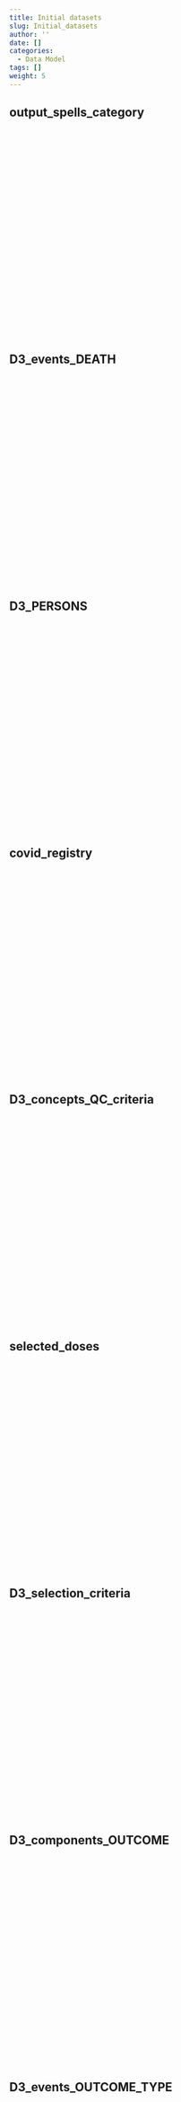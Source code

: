 ```yaml
---
title: Initial datasets
slug: Initial_datasets
author: ''
date: []
categories:
  - Data Model
tags: []
weight: 5
---
```


<script src="{{< blogdown/postref >}}index.en_files/core-js/shim.min.js"></script>
<script src="{{< blogdown/postref >}}index.en_files/react/react.min.js"></script>
<script src="{{< blogdown/postref >}}index.en_files/react/react-dom.min.js"></script>
<script src="{{< blogdown/postref >}}index.en_files/reactwidget/react-tools.js"></script>
<script src="{{< blogdown/postref >}}index.en_files/htmlwidgets/htmlwidgets.js"></script>
<script src="{{< blogdown/postref >}}index.en_files/reactable-binding/reactable.js"></script>
## output_spells_category
<div align="center">
<div id="htmlwidget-1" class="reactable html-widget" style="width:auto;height:300px;"></div>
<script type="application/json" data-for="htmlwidget-1">{"x":{"tag":{"name":"Reactable","attribs":{"data":{"Name":["person_id","op_meaning","num_spell","entry_spell_category","exit_spell_category"],"Description":["unique person identifier",null,null,null,null],"format":["character",null,null,null,null],"vocabulary":["from cdm persons",null,null,null,null],"comments":[null,null,null,null,null]},"columns":[{"accessor":"Name","name":"Name","type":"character"},{"accessor":"Description","name":"Description","type":"character"},{"accessor":"format","name":"format","type":"character"},{"accessor":"vocabulary","name":"vocabulary","type":"character"},{"accessor":"comments","name":"comments","type":"logical"}],"sortable":false,"searchable":true,"defaultPageSize":5,"paginationType":"numbers","showPageInfo":true,"minRows":1,"highlight":true,"bordered":true,"striped":true,"style":{"maxWidth":650},"height":"300px","dataKey":"57ccbdff7e07ee8bb8f5bb3bbe35f23b","key":"57ccbdff7e07ee8bb8f5bb3bbe35f23b"},"children":[]},"class":"reactR_markup"},"evals":[],"jsHooks":[]}</script>
<br/>
<br/>
<br/>
<br/>
</div>

## D3_events_DEATH
<div align="center">
<div id="htmlwidget-2" class="reactable html-widget" style="width:auto;height:300px;"></div>
<script type="application/json" data-for="htmlwidget-2">{"x":{"tag":{"name":"Reactable","attribs":{"data":{"Name":["person_id","date"],"Description":["unique person identifier",null],"format":["character",null],"vocabulary":["from cdm persons",null],"comments":[null,null]},"columns":[{"accessor":"Name","name":"Name","type":"character"},{"accessor":"Description","name":"Description","type":"character"},{"accessor":"format","name":"format","type":"character"},{"accessor":"vocabulary","name":"vocabulary","type":"character"},{"accessor":"comments","name":"comments","type":"logical"}],"sortable":false,"searchable":true,"defaultPageSize":2,"paginationType":"numbers","showPageInfo":true,"minRows":1,"highlight":true,"bordered":true,"striped":true,"style":{"maxWidth":650},"height":"300px","dataKey":"fc9dcf94dafdf6f1e68518112598ba67","key":"fc9dcf94dafdf6f1e68518112598ba67"},"children":[]},"class":"reactR_markup"},"evals":[],"jsHooks":[]}</script>
<br/>
<br/>
<br/>
<br/>
</div>

## D3_PERSONS
<div align="center">
<div id="htmlwidget-3" class="reactable html-widget" style="width:auto;height:300px;"></div>
<script type="application/json" data-for="htmlwidget-3">{"x":{"tag":{"name":"Reactable","attribs":{"data":{"Name":["person_id","day_of_birth","month_of_birth","year_of_birth","day_of_death","month_of_death","year_of_death","sex_at_instance_creation","race","country_of_birth","quality","date_birth","date_death"],"Description":["unique person identifier",null,null,null,null,null,null,null,null,null,null,null,null],"format":["character",null,null,null,null,null,null,null,null,null,null,null,null],"vocabulary":["from cdm persons",null,null,null,null,null,null,null,null,null,null,null,null],"comments":[null,null,null,null,null,null,null,null,null,null,null,null,null]},"columns":[{"accessor":"Name","name":"Name","type":"character"},{"accessor":"Description","name":"Description","type":"character"},{"accessor":"format","name":"format","type":"character"},{"accessor":"vocabulary","name":"vocabulary","type":"character"},{"accessor":"comments","name":"comments","type":"logical"}],"sortable":false,"searchable":true,"defaultPageSize":13,"paginationType":"numbers","showPageInfo":true,"minRows":1,"highlight":true,"bordered":true,"striped":true,"style":{"maxWidth":650},"height":"300px","dataKey":"4e5fde05debda93fc4a92c982949933c","key":"4e5fde05debda93fc4a92c982949933c"},"children":[]},"class":"reactR_markup"},"evals":[],"jsHooks":[]}</script>
<br/>
<br/>
<br/>
<br/>
</div>

## covid_registry
<div align="center">
<div id="htmlwidget-4" class="reactable html-widget" style="width:auto;height:300px;"></div>
<script type="application/json" data-for="htmlwidget-4">{"x":{"tag":{"name":"Reactable","attribs":{"data":{"Name":["person_id","survey_id","survey_meaning","survey_origin","date"],"Description":["unique person identifier",null,null,null,null],"format":["character",null,null,null,null],"vocabulary":["from cdm persons",null,null,null,null],"comments":[null,null,null,null,null]},"columns":[{"accessor":"Name","name":"Name","type":"character"},{"accessor":"Description","name":"Description","type":"character"},{"accessor":"format","name":"format","type":"character"},{"accessor":"vocabulary","name":"vocabulary","type":"character"},{"accessor":"comments","name":"comments","type":"logical"}],"sortable":false,"searchable":true,"defaultPageSize":5,"paginationType":"numbers","showPageInfo":true,"minRows":1,"highlight":true,"bordered":true,"striped":true,"style":{"maxWidth":650},"height":"300px","dataKey":"f450de162401cf89334002d45e7ec1a5","key":"f450de162401cf89334002d45e7ec1a5"},"children":[]},"class":"reactR_markup"},"evals":[],"jsHooks":[]}</script>
<br/>
<br/>
<br/>
<br/>
</div>

## D3_concepts_QC_criteria
<div align="center">
<div id="htmlwidget-5" class="reactable html-widget" style="width:auto;height:300px;"></div>
<script type="application/json" data-for="htmlwidget-5">{"x":{"tag":{"name":"Reactable","attribs":{"data":{"Name":["person_id","date","vx_dose","vx_manufacturer","duplicated_records","missing_date","date_before_start_vax","distance_btw_1_2_doses","distance_btw_2_3_doses","dose_after_3","dose_after_2"],"Description":["unique person identifier",null,null,null,null,null,null,null,null,null,null],"format":["character",null,null,null,null,null,null,null,null,null,null],"vocabulary":["from cdm persons",null,null,null,null,null,null,null,null,null,null],"comments":[null,null,null,null,null,null,null,null,null,null,null]},"columns":[{"accessor":"Name","name":"Name","type":"character"},{"accessor":"Description","name":"Description","type":"character"},{"accessor":"format","name":"format","type":"character"},{"accessor":"vocabulary","name":"vocabulary","type":"character"},{"accessor":"comments","name":"comments","type":"logical"}],"sortable":false,"searchable":true,"defaultPageSize":11,"paginationType":"numbers","showPageInfo":true,"minRows":1,"highlight":true,"bordered":true,"striped":true,"style":{"maxWidth":650},"height":"300px","dataKey":"cb561c259b85a8e2d36dcc25b5185d54","key":"cb561c259b85a8e2d36dcc25b5185d54"},"children":[]},"class":"reactR_markup"},"evals":[],"jsHooks":[]}</script>
<br/>
<br/>
<br/>
<br/>
</div>

## selected_doses
<div align="center">
<div id="htmlwidget-6" class="reactable html-widget" style="width:auto;height:300px;"></div>
<script type="application/json" data-for="htmlwidget-6">{"x":{"tag":{"name":"Reactable","attribs":{"data":{"Name":["person_id","date","vx_dose","vx_manufacturer","duplicated_records","missing_date","date_before_start_vax","distance_btw_1_2_doses","distance_btw_2_3_doses","dose_after_3","dose_after_2","A_duplicated_records","B_missing_date","C_date_before_start_vax","D_distance_btw_1_2_doses","E_distance_btw_2_3_doses","F_dose_after_3","G_dose_after_2"],"Description":["unique person identifier",null,null,null,null,null,null,null,null,null,null,null,null,null,null,null,null,null],"format":["character",null,null,null,null,null,null,null,null,null,null,null,null,null,null,null,null,null],"vocabulary":["from cdm persons",null,null,null,null,null,null,null,null,null,null,null,null,null,null,null,null,null],"comments":[null,null,null,null,null,null,null,null,null,null,null,null,null,null,null,null,null,null]},"columns":[{"accessor":"Name","name":"Name","type":"character"},{"accessor":"Description","name":"Description","type":"character"},{"accessor":"format","name":"format","type":"character"},{"accessor":"vocabulary","name":"vocabulary","type":"character"},{"accessor":"comments","name":"comments","type":"logical"}],"sortable":false,"searchable":true,"defaultPageSize":18,"paginationType":"numbers","showPageInfo":true,"minRows":1,"highlight":true,"bordered":true,"striped":true,"style":{"maxWidth":650},"height":"300px","dataKey":"4a3c40225797bc4d7db14149c45ff025","key":"4a3c40225797bc4d7db14149c45ff025"},"children":[]},"class":"reactR_markup"},"evals":[],"jsHooks":[]}</script>
<br/>
<br/>
<br/>
<br/>
</div>

## D3_selection_criteria
<div align="center">
<div id="htmlwidget-7" class="reactable html-widget" style="width:auto;height:300px;"></div>
<script type="application/json" data-for="htmlwidget-7">{"x":{"tag":{"name":"Reactable","attribs":{"data":{"Name":["person_id","sex","date_of_birth","date_of_death","sex_or_birth_date_missing","birth_date_absurd","no_observation_period","study_entry_date","start_follow_up","study_exit_date","death_before_study_entry","insufficient_run_in","no_observation_period_including_study_start"],"Description":["unique person identifier",null,null,null,null,null,null,null,null,null,null,null,null],"format":["character",null,null,null,null,null,null,null,null,null,null,null,null],"vocabulary":["from cdm persons",null,null,null,null,null,null,null,null,null,null,null,null],"comments":[null,null,null,null,null,null,null,null,null,null,null,null,null]},"columns":[{"accessor":"Name","name":"Name","type":"character"},{"accessor":"Description","name":"Description","type":"character"},{"accessor":"format","name":"format","type":"character"},{"accessor":"vocabulary","name":"vocabulary","type":"character"},{"accessor":"comments","name":"comments","type":"logical"}],"sortable":false,"searchable":true,"defaultPageSize":13,"paginationType":"numbers","showPageInfo":true,"minRows":1,"highlight":true,"bordered":true,"striped":true,"style":{"maxWidth":650},"height":"300px","dataKey":"b30e646b8fd2a05435b279e333ebc7db","key":"b30e646b8fd2a05435b279e333ebc7db"},"children":[]},"class":"reactR_markup"},"evals":[],"jsHooks":[]}</script>
<br/>
<br/>
<br/>
<br/>
</div>

## D3_components_OUTCOME
<div align="center">
<div id="htmlwidget-8" class="reactable html-widget" style="width:auto;height:300px;"></div>
<script type="application/json" data-for="htmlwidget-8">{"x":{"tag":{"name":"Reactable","attribs":{"data":{"Name":["person_id","study_entry_date","CONCEPT_(narrow/possible)_COMPONENTS_YEAR"],"Description":["unique person identifier",null,null],"format":["character",null,null],"vocabulary":["from cdm persons",null,null],"comments":[null,null,null]},"columns":[{"accessor":"Name","name":"Name","type":"character"},{"accessor":"Description","name":"Description","type":"character"},{"accessor":"format","name":"format","type":"character"},{"accessor":"vocabulary","name":"vocabulary","type":"character"},{"accessor":"comments","name":"comments","type":"logical"}],"sortable":false,"searchable":true,"defaultPageSize":3,"paginationType":"numbers","showPageInfo":true,"minRows":1,"highlight":true,"bordered":true,"striped":true,"style":{"maxWidth":650},"height":"300px","dataKey":"f688e7eed82365f748e024a12aace78c","key":"f688e7eed82365f748e024a12aace78c"},"children":[]},"class":"reactR_markup"},"evals":[],"jsHooks":[]}</script>
<br/>
<br/>
<br/>
<br/>
</div>

## D3_events_OUTCOME_TYPE
<div align="center">
<div id="htmlwidget-9" class="reactable html-widget" style="width:auto;height:300px;"></div>
<script type="application/json" data-for="htmlwidget-9">{"x":{"tag":{"name":"Reactable","attribs":{"data":{"Name":["person_id","date","end_date_record","codvar","event_record_vocabulary","text_linked_to_event_code","event_free_text","present_on_admission","laterality_of_event","meaning_of_event","origin_of_event","visit_occurrence_id","Col","Table_cdm","study_entry_date","CONCEPT_(narrow/possible)_COMPONENTS_YEAR"],"Description":["unique person identifier",null,null,null,null,null,null,null,null,null,null,null,null,null,null,null],"format":["character",null,null,null,null,null,null,null,null,null,null,null,null,null,null,null],"vocabulary":["from cdm persons",null,null,null,null,null,null,null,null,null,null,null,null,null,null,null],"comments":[null,null,null,null,null,null,null,null,null,null,null,null,null,null,null,null]},"columns":[{"accessor":"Name","name":"Name","type":"character"},{"accessor":"Description","name":"Description","type":"character"},{"accessor":"format","name":"format","type":"character"},{"accessor":"vocabulary","name":"vocabulary","type":"character"},{"accessor":"comments","name":"comments","type":"logical"}],"sortable":false,"searchable":true,"defaultPageSize":16,"paginationType":"numbers","showPageInfo":true,"minRows":1,"highlight":true,"bordered":true,"striped":true,"style":{"maxWidth":650},"height":"300px","dataKey":"9635e9edeeee680a2ea8f4dab1eb602a","key":"9635e9edeeee680a2ea8f4dab1eb602a"},"children":[]},"class":"reactR_markup"},"evals":[],"jsHooks":[]}</script>
<br/>
<br/>
<br/>
<br/>
</div>

## D3_eventsSecondary_SECCOMP
<div align="center">
<div id="htmlwidget-10" class="reactable html-widget" style="width:auto;height:300px;"></div>
<script type="application/json" data-for="htmlwidget-10">{"x":{"tag":{"name":"Reactable","attribs":{"data":{"Name":["person_id","date","end_date_recordA","codvarA","event_record_vocabularyA","meaning_of_eventA","conceptsetnameA","study_entry_date"],"Description":["unique person identifier",null,null,null,null,null,null,null],"format":["character",null,null,null,null,null,null,null],"vocabulary":["from cdm persons",null,null,null,null,null,null,null],"comments":[null,null,null,null,null,null,null,null]},"columns":[{"accessor":"Name","name":"Name","type":"character"},{"accessor":"Description","name":"Description","type":"character"},{"accessor":"format","name":"format","type":"character"},{"accessor":"vocabulary","name":"vocabulary","type":"character"},{"accessor":"comments","name":"comments","type":"logical"}],"sortable":false,"searchable":true,"defaultPageSize":8,"paginationType":"numbers","showPageInfo":true,"minRows":1,"highlight":true,"bordered":true,"striped":true,"style":{"maxWidth":650},"height":"300px","dataKey":"760147a57f8bb9230f6563f6ad1b752f","key":"760147a57f8bb9230f6563f6ad1b752f"},"children":[]},"class":"reactR_markup"},"evals":[],"jsHooks":[]}</script>
<br/>
<br/>
<br/>
<br/>
</div>

## D3_study_population_covariates
<div align="center">
<div id="htmlwidget-11" class="reactable html-widget" style="width:auto;height:300px;"></div>
<script type="application/json" data-for="htmlwidget-11">{"x":{"tag":{"name":"Reactable","attribs":{"data":{"Name":["person_id","study_entry_date","RISK_FACTOR_at_study_entry"],"Description":["unique person identifier",null,null],"format":["character",null,null],"vocabulary":["from cdm persons",null,null],"comments":[null,null,"For every risk factors excluding IMMUNOSUPPR and CONTRHYPERT"]},"columns":[{"accessor":"Name","name":"Name","type":"character"},{"accessor":"Description","name":"Description","type":"character"},{"accessor":"format","name":"format","type":"character"},{"accessor":"vocabulary","name":"vocabulary","type":"character"},{"accessor":"comments","name":"comments","type":"character"}],"sortable":false,"searchable":true,"defaultPageSize":3,"paginationType":"numbers","showPageInfo":true,"minRows":1,"highlight":true,"bordered":true,"striped":true,"style":{"maxWidth":650},"height":"300px","dataKey":"c89cf7902e98d6865b587d747f915b6a","key":"c89cf7902e98d6865b587d747f915b6a"},"children":[]},"class":"reactR_markup"},"evals":[],"jsHooks":[]}</script>
<br/>
<br/>
<br/>
<br/>
</div>

## D3_study_population_DP
<div align="center">
<div id="htmlwidget-12" class="reactable html-widget" style="width:auto;height:300px;"></div>
<script type="application/json" data-for="htmlwidget-12">{"x":{"tag":{"name":"Reactable","attribs":{"data":{"Name":["person_id","study_entry_date","DP_RISK_FACTOR_at_study_entry"],"Description":["unique person identifier",null,null],"format":["character",null,null],"vocabulary":["from cdm persons",null,null],"comments":[null,null,null]},"columns":[{"accessor":"Name","name":"Name","type":"character"},{"accessor":"Description","name":"Description","type":"character"},{"accessor":"format","name":"format","type":"character"},{"accessor":"vocabulary","name":"vocabulary","type":"character"},{"accessor":"comments","name":"comments","type":"logical"}],"sortable":false,"searchable":true,"defaultPageSize":3,"paginationType":"numbers","showPageInfo":true,"minRows":1,"highlight":true,"bordered":true,"striped":true,"style":{"maxWidth":650},"height":"300px","dataKey":"b0d516a3b4438310737bfbaf80a9cb55","key":"b0d516a3b4438310737bfbaf80a9cb55"},"children":[]},"class":"reactR_markup"},"evals":[],"jsHooks":[]}</script>
<br/>
<br/>
<br/>
<br/>
</div>

## D3_components_covid_severity
<div align="center">
<div id="htmlwidget-13" class="reactable html-widget" style="width:auto;height:300px;"></div>
<script type="application/json" data-for="htmlwidget-13">{"x":{"tag":{"name":"Reactable","attribs":{"data":{"Name":["person_id","sex","date_of_birth","date_of_death","study_entry_date","start_follow_up","study_exit_date","first_date_covid_narrow","emergency_room_diagnosis","first_date_covid_narrow_hosp_discharge","first_date_covid_registry","survey_id","so_source_value","covid_registry_symptoms","so_source_column","MechanicalVentilation_within_covid_narrow_date","MechanicalVentilation_within_registry_date","Infection_within_covid_narrow_date","Infection_within_registry_date","Respiratory_within_covid_narrow_date","Respiratory_within_registry_date","death_after_covid_narrow_date","covid_death_discharge","death_after_covid_registry"],"Description":["unique person identifier",null,null,null,null,null,null,null,null,null,null,null,null,null,null,null,null,null,null,null,null,null,null,null],"format":["character",null,null,null,null,null,null,null,null,null,null,null,null,null,null,null,null,null,null,null,null,null,null,null],"vocabulary":["from cdm persons",null,null,null,null,null,null,null,null,null,null,null,null,null,null,null,null,null,null,null,null,null,null,null],"comments":[null,null,null,null,null,null,null,null,null,null,null,null,null,null,null,null,null,null,null,null,null,null,null,null]},"columns":[{"accessor":"Name","name":"Name","type":"character"},{"accessor":"Description","name":"Description","type":"character"},{"accessor":"format","name":"format","type":"character"},{"accessor":"vocabulary","name":"vocabulary","type":"character"},{"accessor":"comments","name":"comments","type":"logical"}],"sortable":false,"searchable":true,"defaultPageSize":24,"paginationType":"numbers","showPageInfo":true,"minRows":1,"highlight":true,"bordered":true,"striped":true,"style":{"maxWidth":650},"height":"300px","dataKey":"b2283b5bfc65e7c0de7e617837b983cc","key":"b2283b5bfc65e7c0de7e617837b983cc"},"children":[]},"class":"reactR_markup"},"evals":[],"jsHooks":[]}</script>
<br/>
<br/>
<br/>
<br/>
</div>

## D3_algorithm_covid
<div align="center">
<div id="htmlwidget-14" class="reactable html-widget" style="width:auto;height:300px;"></div>
<script type="application/json" data-for="htmlwidget-14">{"x":{"tag":{"name":"Reactable","attribs":{"data":{"Name":["person_id","sex","date_of_birth","date_of_death","study_entry_date","start_follow_up","study_exit_date","first_date_covid_narrow","emergency_room_diagnosis","first_date_covid_narrow_hosp_discharge","first_date_covid_registry","survey_id","so_source_value","covid_registry_symptoms","so_source_column","MechanicalVentilation_within_covid_narrow_date","MechanicalVentilation_within_registry_date","Infection_within_covid_narrow_date","Infection_within_registry_date","Respiratory_within_covid_narrow_date","Respiratory_within_registry_date","death_after_covid_narrow_date","covid_death_discharge","death_after_covid_registry","date_covid","origin_date_covid","severity_level_covid","origin_severity_level_covid"],"Description":["unique person identifier",null,null,null,null,null,null,null,null,null,null,null,null,null,null,null,null,null,null,null,null,null,null,null,null,null,null,null],"format":["character",null,null,null,null,null,null,null,null,null,null,null,null,null,null,null,null,null,null,null,null,null,null,null,null,null,null,null],"vocabulary":["from cdm persons",null,null,null,null,null,null,null,null,null,null,null,null,null,null,null,null,null,null,null,null,null,null,null,null,null,null,null],"comments":[null,null,null,null,null,null,null,null,null,null,null,null,null,null,null,null,null,null,null,null,null,null,null,null,null,null,null,null]},"columns":[{"accessor":"Name","name":"Name","type":"character"},{"accessor":"Description","name":"Description","type":"character"},{"accessor":"format","name":"format","type":"character"},{"accessor":"vocabulary","name":"vocabulary","type":"character"},{"accessor":"comments","name":"comments","type":"logical"}],"sortable":false,"searchable":true,"defaultPageSize":28,"paginationType":"numbers","showPageInfo":true,"minRows":1,"highlight":true,"bordered":true,"striped":true,"style":{"maxWidth":650},"height":"300px","dataKey":"fde86270e53d561f3b77619599d1202f","key":"fde86270e53d561f3b77619599d1202f"},"children":[]},"class":"reactR_markup"},"evals":[],"jsHooks":[]}</script>
<br/>
<br/>
<br/>
<br/>
</div>

## persons_doses
<div align="center">
<div id="htmlwidget-15" class="reactable html-widget" style="width:auto;height:300px;"></div>
<script type="application/json" data-for="htmlwidget-15">{"x":{"tag":{"name":"Reactable","attribs":{"data":{"Name":["person_id","vx_dose","sex","date_of_birth","date_of_death","sex_or_birth_date_missing","birth_date_absurd","no_observation_period","study_entry_date","start_follow_up","study_exit_date","death_before_study_entry","insufficient_run_in","no_observation_period_including_study_start","date","vx_manufacturer","duplicated_records","missing_date","date_before_start_vax","distance_btw_1_2_doses","distance_btw_2_3_doses","dose_after_3","dose_after_2","death_before_vax","exit_spell_before_vax","study_end_before_vax"],"Description":["unique person identifier",null,null,null,null,null,null,null,null,null,null,null,null,null,null,null,null,null,null,null,null,null,null,null,null,null],"format":["character",null,null,null,null,null,null,null,null,null,null,null,null,null,null,null,null,null,null,null,null,null,null,null,null,null],"vocabulary":["from cdm persons",null,null,null,null,null,null,null,null,null,null,null,null,null,null,null,null,null,null,null,null,null,null,null,null,null],"comments":[null,null,null,null,null,null,null,null,null,null,null,null,null,null,null,null,null,null,null,null,null,null,null,null,null,null]},"columns":[{"accessor":"Name","name":"Name","type":"character"},{"accessor":"Description","name":"Description","type":"character"},{"accessor":"format","name":"format","type":"character"},{"accessor":"vocabulary","name":"vocabulary","type":"character"},{"accessor":"comments","name":"comments","type":"logical"}],"sortable":false,"searchable":true,"defaultPageSize":26,"paginationType":"numbers","showPageInfo":true,"minRows":1,"highlight":true,"bordered":true,"striped":true,"style":{"maxWidth":650},"height":"300px","dataKey":"354f2ff99b681acec3e9257269f881f6","key":"354f2ff99b681acec3e9257269f881f6"},"children":[]},"class":"reactR_markup"},"evals":[],"jsHooks":[]}</script>
<br/>
<br/>
<br/>
<br/>
</div>

## D3_study_population_no_risk
<div align="center">
<div id="htmlwidget-16" class="reactable html-widget" style="width:auto;height:300px;"></div>
<script type="application/json" data-for="htmlwidget-16">{"x":{"tag":{"name":"Reactable","attribs":{"data":{"Name":["person_id","sex","date_of_birth","start_lookback","study_entry_date","study_exit_date","date_vax1","date_vax2","age_at_study_entry","ageband_at_study_entry","age_at_1_jan_2021","ageband_at_1_jan_2021","RISKFACTORS_at_study_entry","at_risk_at_study_entry","age_at_date_vax_1","ageband_at_date_vax_1","type_vax_1","type_vax_2","study_entry_date_vax1","study_exit_date_vax1","study_entry_date_vax2","study_exit_date_vax2","fup_days","fup_no_vax","fup_vax1","fup_vax2"],"Description":[null,null,null,null,null,null,null,null,null,null,null,null,null,null,null,null,null,null,null,null,null,null,null,null,null,null],"format":[null,null,null,null,null,null,null,null,null,null,null,null,null,null,null,null,null,null,null,null,null,null,null,null,null,null],"vocabulary":[null,null,null,null,null,null,null,null,null,null,null,null,null,null,null,null,null,null,null,null,null,null,null,null,null,null],"comments":[null,null,null,null,null,null,null,null,null,null,null,null,null,null,null,null,null,null,null,null,null,null,null,null,null,null]},"columns":[{"accessor":"Name","name":"Name","type":"character"},{"accessor":"Description","name":"Description","type":"logical"},{"accessor":"format","name":"format","type":"logical"},{"accessor":"vocabulary","name":"vocabulary","type":"logical"},{"accessor":"comments","name":"comments","type":"logical"}],"sortable":false,"searchable":true,"defaultPageSize":26,"paginationType":"numbers","showPageInfo":true,"minRows":1,"highlight":true,"bordered":true,"striped":true,"style":{"maxWidth":650},"height":"300px","dataKey":"5b8e3206d7e60007cad3da618e93fec1","key":"5b8e3206d7e60007cad3da618e93fec1"},"children":[]},"class":"reactR_markup"},"evals":[],"jsHooks":[]}</script>
<br/>
<br/>
<br/>
<br/>
</div>

## D3_Vaccin_cohort_no_risk
<div align="center">
<div id="htmlwidget-17" class="reactable html-widget" style="width:auto;height:300px;"></div>
<script type="application/json" data-for="htmlwidget-17">{"x":{"tag":{"name":"Reactable","attribs":{"data":{"Name":["person_id","sex","date_of_birth","study_entry_date","study_exit_date","date_vax1","date_vax2","age_at_date_vax_1","ageband_at_date_vax_1","age_at_date_vax_2","type_vax_1","type_vax_2","study_entry_date_vax1","study_exit_date_vax1","study_entry_date_vax2","study_exit_date_vax2","fup_vax1","fup_vax2"],"Description":[null,null,null,null,null,null,null,null,null,null,null,null,null,null,null,null,null,null],"format":[null,null,null,null,null,null,null,null,null,null,null,null,null,null,null,null,null,null],"vocabulary":[null,null,null,null,null,null,null,null,null,null,null,null,null,null,null,null,null,null],"comments":[null,null,null,null,null,null,null,null,null,null,null,null,null,null,null,null,null,null]},"columns":[{"accessor":"Name","name":"Name","type":"character"},{"accessor":"Description","name":"Description","type":"logical"},{"accessor":"format","name":"format","type":"logical"},{"accessor":"vocabulary","name":"vocabulary","type":"logical"},{"accessor":"comments","name":"comments","type":"logical"}],"sortable":false,"searchable":true,"defaultPageSize":18,"paginationType":"numbers","showPageInfo":true,"minRows":1,"highlight":true,"bordered":true,"striped":true,"style":{"maxWidth":650},"height":"300px","dataKey":"d38dbd881986672a1e15f85e6b9ecc9b","key":"d38dbd881986672a1e15f85e6b9ecc9b"},"children":[]},"class":"reactR_markup"},"evals":[],"jsHooks":[]}</script>
<br/>
<br/>
<br/>
<br/>
</div>

## D3_Vaccin_cohort_DP
<div align="center">
<div id="htmlwidget-18" class="reactable html-widget" style="width:auto;height:300px;"></div>
<script type="application/json" data-for="htmlwidget-18">{"x":{"tag":{"name":"Reactable","attribs":{"data":{"Name":["person_id","date_vax1","DP_RISKFACTORS_at_date_vax_1","IMMUNOSUPPR_at_date_vax_1"],"Description":[null,null,null,null],"format":[null,null,null,null],"vocabulary":[null,null,null,null],"comments":[null,null,null,null]},"columns":[{"accessor":"Name","name":"Name","type":"character"},{"accessor":"Description","name":"Description","type":"logical"},{"accessor":"format","name":"format","type":"logical"},{"accessor":"vocabulary","name":"vocabulary","type":"logical"},{"accessor":"comments","name":"comments","type":"logical"}],"sortable":false,"searchable":true,"defaultPageSize":4,"paginationType":"numbers","showPageInfo":true,"minRows":1,"highlight":true,"bordered":true,"striped":true,"style":{"maxWidth":650},"height":"300px","dataKey":"2eaa3512bafc4e829059a6ad2ca7a5e5","key":"2eaa3512bafc4e829059a6ad2ca7a5e5"},"children":[]},"class":"reactR_markup"},"evals":[],"jsHooks":[]}</script>
<br/>
<br/>
<br/>
<br/>
</div>

## D3_Vaccin_cohort_covariates
<div align="center">
<div id="htmlwidget-19" class="reactable html-widget" style="width:auto;height:300px;"></div>
<script type="application/json" data-for="htmlwidget-19">{"x":{"tag":{"name":"Reactable","attribs":{"data":{"Name":["person_id","date_vax1","RISKFACTORS_at_date_vax_1"],"Description":[null,null,null],"format":[null,null,null],"vocabulary":[null,null,null],"comments":[null,null,"excluding IMMUNOSUPPR and CONTRHYPERT"]},"columns":[{"accessor":"Name","name":"Name","type":"character"},{"accessor":"Description","name":"Description","type":"logical"},{"accessor":"format","name":"format","type":"logical"},{"accessor":"vocabulary","name":"vocabulary","type":"logical"},{"accessor":"comments","name":"comments","type":"character"}],"sortable":false,"searchable":true,"defaultPageSize":3,"paginationType":"numbers","showPageInfo":true,"minRows":1,"highlight":true,"bordered":true,"striped":true,"style":{"maxWidth":650},"height":"300px","dataKey":"c19b4c7d81a788f2e6becc6fdba8459f","key":"c19b4c7d81a788f2e6becc6fdba8459f"},"children":[]},"class":"reactR_markup"},"evals":[],"jsHooks":[]}</script>
<br/>
<br/>
<br/>
<br/>
</div>

## D3_Vaccin_cohort_cov_ALL
<div align="center">
<div id="htmlwidget-20" class="reactable html-widget" style="width:auto;height:300px;"></div>
<script type="application/json" data-for="htmlwidget-20">{"x":{"tag":{"name":"Reactable","attribs":{"data":{"Name":["person_id","sex","date_of_birth","study_entry_date","study_exit_date","date_vax1","date_vax2","age_at_date_vax_1","ageband_at_date_vax_1","age_at_date_vax_2","type_vax_1","type_vax_2","study_entry_date_vax1","study_exit_date_vax1","study_entry_date_vax2","study_exit_date_vax2","fup_vax1","fup_vax2","RISKFACTORS_at_date_vax_1","DP_RISKFACTORS_at_date_vax_1","all_covariates_non_CONTR","RISKFACTORS_either_DX_or_DP"],"Description":[null,null,null,null,null,null,null,null,null,null,null,null,null,null,null,null,null,null,null,null,null,null],"format":[null,null,null,null,null,null,null,null,null,null,null,null,null,null,null,null,null,null,null,null,null,null],"vocabulary":[null,null,null,null,null,null,null,null,null,null,null,null,null,null,null,null,null,null,null,null,null,null],"comments":[null,null,null,null,null,null,null,null,null,null,null,null,null,null,null,null,null,null,"excluding  CONTRHYPERT","excluding IMMUNOSUPPR",null,"excluding  CONTRHYPERT and IMMUNOSUPPR"]},"columns":[{"accessor":"Name","name":"Name","type":"character"},{"accessor":"Description","name":"Description","type":"logical"},{"accessor":"format","name":"format","type":"logical"},{"accessor":"vocabulary","name":"vocabulary","type":"logical"},{"accessor":"comments","name":"comments","type":"character"}],"sortable":false,"searchable":true,"defaultPageSize":22,"paginationType":"numbers","showPageInfo":true,"minRows":1,"highlight":true,"bordered":true,"striped":true,"style":{"maxWidth":650},"height":"300px","dataKey":"219288f09d341a93e8cedecbabcc70ad","key":"219288f09d341a93e8cedecbabcc70ad"},"children":[]},"class":"reactR_markup"},"evals":[],"jsHooks":[]}</script>
<br/>
<br/>
<br/>
<br/>
</div>

## D4_Vaccin_cohort_cov
<div align="center">
<div id="htmlwidget-21" class="reactable html-widget" style="width:auto;height:300px;"></div>
<script type="application/json" data-for="htmlwidget-21">{"x":{"tag":{"name":"Reactable","attribs":{"data":{"Name":["person_id","sex","study_entry_date","date_vax2","age_at_date_vax_1","ageband_at_date_vax_1","age_at_date_vax_2","type_vax_1","type_vax_2","study_entry_date_vax1","study_exit_date_vax1","study_entry_date_vax2","study_exit_date_vax2","fup_vax1","fup_vax2","year_at_date_vax_1","age_strata_at_date_vax_1","CV_at_date_vax_1","COVCANCER_at_date_vax_1","COVCOPD_at_date_vax_1","COVHIV_at_date_vax_1","COVCKD_at_date_vax_1","COVDIAB_at_date_vax_1","COVOBES_at_date_vax_1","COVSICKLE_at_date_vax_1"],"Description":[null,null,null,null,null,null,null,null,null,null,null,null,null,null,null,null,null,null,null,null,null,null,null,null,null],"format":[null,null,null,null,null,null,null,null,null,null,null,null,null,null,null,null,null,null,null,null,null,null,null,null,null],"vocabulary":[null,null,null,null,null,null,null,null,null,null,null,null,null,null,null,null,null,null,null,null,null,null,null,null,null],"comments":[null,null,null,null,null,null,null,null,null,null,null,null,null,null,null,null,null,null,null,null,null,null,null,null,null]},"columns":[{"accessor":"Name","name":"Name","type":"character"},{"accessor":"Description","name":"Description","type":"logical"},{"accessor":"format","name":"format","type":"logical"},{"accessor":"vocabulary","name":"vocabulary","type":"logical"},{"accessor":"comments","name":"comments","type":"logical"}],"sortable":false,"searchable":true,"defaultPageSize":25,"paginationType":"numbers","showPageInfo":true,"minRows":1,"highlight":true,"bordered":true,"striped":true,"style":{"maxWidth":650},"height":"300px","dataKey":"b2e5e87453f692cc05a01e53f573855d","key":"b2e5e87453f692cc05a01e53f573855d"},"children":[]},"class":"reactR_markup"},"evals":[],"jsHooks":[]}</script>
<br/>
<br/>
<br/>
<br/>
</div>

## D3_selection_criteria_c
<div align="center">
<div id="htmlwidget-22" class="reactable html-widget" style="width:auto;height:300px;"></div>
<script type="application/json" data-for="htmlwidget-22">{"x":{"tag":{"name":"Reactable","attribs":{"data":{"Name":["person_id","sex","date_of_birth","start_lookback","study_entry_date","study_exit_date","date_vax1","date_vax2","age_at_study_entry","ageband_at_study_entry","age_at_1_jan_2021","ageband_at_1_jan_2021","RISKFACTORS_at_study_entry","at_risk_at_study_entry","age_at_date_vax_1","ageband_at_date_vax_1","RISKFACTORS_at_date_vax_1","at_risk_at_date_vax_1","type_vax_1","type_vax_2","study_entry_date_vax1","study_exit_date_vax1","study_entry_date_vax2","study_exit_date_vax2","fup_days","fup_no_vax","fup_vax1","fup_vax2","covid_date","study_entry_date_MIS_b","cohort_entry_date_MIS_b","study_exit_date_MIS_b","study_entry_date_MIS_c","cohort_entry_date_MIS_c","study_exit_date_MIS_c","not_in_cohort_c"],"Description":[null,null,null,null,null,null,null,null,null,null,null,null,null,null,null,null,null,null,null,null,null,null,null,null,null,null,null,null,null,null,null,null,null,null,null,null],"format":[null,null,null,null,null,null,null,null,null,null,null,null,null,null,null,null,null,null,null,null,null,null,null,null,null,null,null,null,null,null,null,null,null,null,null,null],"vocabulary":[null,null,null,null,null,null,null,null,null,null,null,null,null,null,null,null,null,null,null,null,null,null,null,null,null,null,null,null,null,null,null,null,null,null,null,null],"comments":[null,null,null,null,null,null,null,null,null,null,null,null,null,null,null,null,null,null,null,null,null,null,null,null,null,null,null,null,null,null,null,null,null,null,null,null]},"columns":[{"accessor":"Name","name":"Name","type":"character"},{"accessor":"Description","name":"Description","type":"logical"},{"accessor":"format","name":"format","type":"logical"},{"accessor":"vocabulary","name":"vocabulary","type":"logical"},{"accessor":"comments","name":"comments","type":"logical"}],"sortable":false,"searchable":true,"defaultPageSize":36,"paginationType":"numbers","showPageInfo":true,"minRows":1,"highlight":true,"bordered":true,"striped":true,"style":{"maxWidth":650},"height":"300px","dataKey":"71bcd2687d5f6e326e539186c6388848","key":"71bcd2687d5f6e326e539186c6388848"},"children":[]},"class":"reactR_markup"},"evals":[],"jsHooks":[]}</script>
<br/>
<br/>
<br/>
<br/>
</div>

## D3_selection_criteria_d
<div align="center">
<div id="htmlwidget-23" class="reactable html-widget" style="width:auto;height:300px;"></div>
<script type="application/json" data-for="htmlwidget-23">{"x":{"tag":{"name":"Reactable","attribs":{"data":{"Name":["person_id","sex","date_of_birth","start_lookback","study_entry_date","study_exit_date","date_vax1","date_vax2","age_at_study_entry","ageband_at_study_entry","age_at_1_jan_2021","ageband_at_1_jan_2021","RISKFACTORS_at_study_entry","at_risk_at_study_entry","age_at_date_vax_1","ageband_at_date_vax_1","RISKFACTORS_at_date_vax_1","at_risk_at_date_vax_1","type_vax_1","type_vax_2","study_entry_date_vax1","study_exit_date_vax1","study_entry_date_vax2","study_exit_date_vax2","fup_days","fup_no_vax","fup_vax1","fup_vax2","covid_date","study_entry_date_MIS_b","cohort_entry_date_MIS_b","study_exit_date_MIS_b","study_entry_date_MIS_c","cohort_entry_date_MIS_c","study_exit_date_MIS_c","not_in_cohort_c","study_entry_date_MIS_d","cohort_entry_date_MIS_d","not_in_cohort_d"],"Description":[null,null,null,null,null,null,null,null,null,null,null,null,null,null,null,null,null,null,null,null,null,null,null,null,null,null,null,null,null,null,null,null,null,null,null,null,null,null,null],"format":[null,null,null,null,null,null,null,null,null,null,null,null,null,null,null,null,null,null,null,null,null,null,null,null,null,null,null,null,null,null,null,null,null,null,null,null,null,null,null],"vocabulary":[null,null,null,null,null,null,null,null,null,null,null,null,null,null,null,null,null,null,null,null,null,null,null,null,null,null,null,null,null,null,null,null,null,null,null,null,null,null,null],"comments":[null,null,null,null,null,null,null,null,null,null,null,null,null,null,null,null,null,null,null,null,null,null,null,null,null,null,null,null,null,null,null,null,null,null,null,null,null,null,null]},"columns":[{"accessor":"Name","name":"Name","type":"character"},{"accessor":"Description","name":"Description","type":"logical"},{"accessor":"format","name":"format","type":"logical"},{"accessor":"vocabulary","name":"vocabulary","type":"logical"},{"accessor":"comments","name":"comments","type":"logical"}],"sortable":false,"searchable":true,"defaultPageSize":39,"paginationType":"numbers","showPageInfo":true,"minRows":1,"highlight":true,"bordered":true,"striped":true,"style":{"maxWidth":650},"height":"300px","dataKey":"71613f928e0e317049ceaa937e46ee51","key":"71613f928e0e317049ceaa937e46ee51"},"children":[]},"class":"reactR_markup"},"evals":[],"jsHooks":[]}</script>
<br/>
<br/>
<br/>
<br/>
</div>

## D3_study_variables_for_MIS
<div align="center">
<div id="htmlwidget-24" class="reactable html-widget" style="width:auto;height:300px;"></div>
<script type="application/json" data-for="htmlwidget-24">{"x":{"tag":{"name":"Reactable","attribs":{"data":{"Name":["person_id","sex","date_of_birth","start_lookback","study_entry_date","study_exit_date","date_vax1","date_vax2","age_at_study_entry","ageband_at_study_entry","age_at_1_jan_2021","ageband_at_1_jan_2021","RISKFACTORS_at_study_entry","at_risk_at_study_entry","age_at_date_vax_1","ageband_at_date_vax_1","RISKFACTORS_at_date_vax_1","at_risk_at_date_vax_1","type_vax_1","type_vax_2","study_entry_date_vax1","study_exit_date_vax1","study_entry_date_vax2","study_exit_date_vax2","fup_days","fup_no_vax","fup_vax1","fup_vax2","covid_date"],"Description":[null,null,null,null,null,null,null,null,null,null,null,null,null,null,null,null,null,null,null,null,null,null,null,null,null,null,null,null,null],"format":[null,null,null,null,null,null,null,null,null,null,null,null,null,null,null,null,null,null,null,null,null,null,null,null,null,null,null,null,null],"vocabulary":[null,null,null,null,null,null,null,null,null,null,null,null,null,null,null,null,null,null,null,null,null,null,null,null,null,null,null,null,null],"comments":[null,null,null,null,null,null,null,null,null,null,null,null,null,null,null,null,null,null,null,null,null,null,null,null,null,null,null,null,null]},"columns":[{"accessor":"Name","name":"Name","type":"character"},{"accessor":"Description","name":"Description","type":"logical"},{"accessor":"format","name":"format","type":"logical"},{"accessor":"vocabulary","name":"vocabulary","type":"logical"},{"accessor":"comments","name":"comments","type":"logical"}],"sortable":false,"searchable":true,"defaultPageSize":29,"paginationType":"numbers","showPageInfo":true,"minRows":1,"highlight":true,"bordered":true,"striped":true,"style":{"maxWidth":650},"height":"300px","dataKey":"4fc186689a70a4c564b32b46e51ce059","key":"4fc186689a70a4c564b32b46e51ce059"},"children":[]},"class":"reactR_markup"},"evals":[],"jsHooks":[]}</script>
<br/>
<br/>
<br/>
<br/>
</div>

## D4_population_c_no_risk
<div align="center">
<div id="htmlwidget-25" class="reactable html-widget" style="width:auto;height:300px;"></div>
<script type="application/json" data-for="htmlwidget-25">{"x":{"tag":{"name":"Reactable","attribs":{"data":{"Name":["person_id","sex","age_at_1_jan_2021","ageband_at_1_jan_2021","study_entry_date_MIS_c","cohort_entry_date_MIS_c","study_exit_date_MIS_c","not_in_cohort_c","fup_days","RISKFACTORS_at_date_vax_1","at_risk_at_date_vax_1","A_not_in_cohort_c"],"Description":[null,null,null,null,null,null,null,null,null,null,null,null],"format":[null,null,null,null,null,null,null,null,null,null,null,null],"vocabulary":[null,null,null,null,null,null,null,null,null,null,null,null],"comments":[null,null,null,null,null,null,null,null,null,null,null,null]},"columns":[{"accessor":"Name","name":"Name","type":"character"},{"accessor":"Description","name":"Description","type":"logical"},{"accessor":"format","name":"format","type":"logical"},{"accessor":"vocabulary","name":"vocabulary","type":"logical"},{"accessor":"comments","name":"comments","type":"logical"}],"sortable":false,"searchable":true,"defaultPageSize":12,"paginationType":"numbers","showPageInfo":true,"minRows":1,"highlight":true,"bordered":true,"striped":true,"style":{"maxWidth":650},"height":"300px","dataKey":"6e9c571eadcb907fd0d0d335675a847d","key":"6e9c571eadcb907fd0d0d335675a847d"},"children":[]},"class":"reactR_markup"},"evals":[],"jsHooks":[]}</script>
<br/>
<br/>
<br/>
<br/>
</div>

## D3_population_c_covariates
<div align="center">
<div id="htmlwidget-26" class="reactable html-widget" style="width:auto;height:300px;"></div>
<script type="application/json" data-for="htmlwidget-26">{"x":{"tag":{"name":"Reactable","attribs":{"data":{"Name":["person_id","cohort_entry_date_MIS_c","RISKFACTORS_at_covid"],"Description":[null,null,null],"format":[null,null,null],"vocabulary":[null,null,null],"comments":[null,null,"excluding  CONTRHYPERT and IMMUNOSUPPR"]},"columns":[{"accessor":"Name","name":"Name","type":"character"},{"accessor":"Description","name":"Description","type":"logical"},{"accessor":"format","name":"format","type":"logical"},{"accessor":"vocabulary","name":"vocabulary","type":"logical"},{"accessor":"comments","name":"comments","type":"character"}],"sortable":false,"searchable":true,"defaultPageSize":3,"paginationType":"numbers","showPageInfo":true,"minRows":1,"highlight":true,"bordered":true,"striped":true,"style":{"maxWidth":650},"height":"300px","dataKey":"a3ba5d9592ffa5e8e3b5458298648a0e","key":"a3ba5d9592ffa5e8e3b5458298648a0e"},"children":[]},"class":"reactR_markup"},"evals":[],"jsHooks":[]}</script>
<br/>
<br/>
<br/>
<br/>
</div>

## D3_population_c_DP
<div align="center">
<div id="htmlwidget-27" class="reactable html-widget" style="width:auto;height:300px;"></div>
<script type="application/json" data-for="htmlwidget-27">{"x":{"tag":{"name":"Reactable","attribs":{"data":{"Name":["person_id","cohort_entry_date_MIS_c","DP_RISKFACTORS_at_covid","IMMUNOSUPPR_at_covid"],"Description":[null,null,null,null],"format":[null,null,null,null],"vocabulary":[null,null,null,null],"comments":[null,null,"excluding  IMMUNOSUPPR",null]},"columns":[{"accessor":"Name","name":"Name","type":"character"},{"accessor":"Description","name":"Description","type":"logical"},{"accessor":"format","name":"format","type":"logical"},{"accessor":"vocabulary","name":"vocabulary","type":"logical"},{"accessor":"comments","name":"comments","type":"character"}],"sortable":false,"searchable":true,"defaultPageSize":4,"paginationType":"numbers","showPageInfo":true,"minRows":1,"highlight":true,"bordered":true,"striped":true,"style":{"maxWidth":650},"height":"300px","dataKey":"7da53f816f59a650dcb788ed10dd6ee6","key":"7da53f816f59a650dcb788ed10dd6ee6"},"children":[]},"class":"reactR_markup"},"evals":[],"jsHooks":[]}</script>
<br/>
<br/>
<br/>
<br/>
</div>

## D4_population_c_cov
<div align="center">
<div id="htmlwidget-28" class="reactable html-widget" style="width:auto;height:300px;"></div>
<script type="application/json" data-for="htmlwidget-28">{"x":{"tag":{"name":"Reactable","attribs":{"data":{"Name":["person_id","sex","age_at_1_jan_2021","ageband_at_1_jan_2021","study_entry_date_MIS_c","study_exit_date_MIS_c","not_in_cohort_c","fup_days","RISKFACTORS_at_date_vax_1","at_risk_at_date_vax_1","A_not_in_cohort_c","year_at_date_vax_1","RISKFACTORS_at_covid"],"Description":[null,null,null,null,null,null,null,null,null,null,null,null,null],"format":[null,null,null,null,null,null,null,null,null,null,null,null,null],"vocabulary":[null,null,null,null,null,null,null,null,null,null,null,null,"excluding  CONTRHYPERT"],"comments":[null,null,null,null,null,null,null,null,null,null,null,null,null]},"columns":[{"accessor":"Name","name":"Name","type":"character"},{"accessor":"Description","name":"Description","type":"logical"},{"accessor":"format","name":"format","type":"logical"},{"accessor":"vocabulary","name":"vocabulary","type":"character"},{"accessor":"comments","name":"comments","type":"logical"}],"sortable":false,"searchable":true,"defaultPageSize":13,"paginationType":"numbers","showPageInfo":true,"minRows":1,"highlight":true,"bordered":true,"striped":true,"style":{"maxWidth":650},"height":"300px","dataKey":"b56e8835d6ce938f31d50b1571018d49","key":"b56e8835d6ce938f31d50b1571018d49"},"children":[]},"class":"reactR_markup"},"evals":[],"jsHooks":[]}</script>
<br/>
<br/>
<br/>
<br/>
</div>

## D3_population_c_cov_ALL
<div align="center">
<div id="htmlwidget-29" class="reactable html-widget" style="width:auto;height:300px;"></div>
<script type="application/json" data-for="htmlwidget-29">{"x":{"tag":{"name":"Reactable","attribs":{"data":{"Name":["person_id","sex","age_at_1_jan_2021","ageband_at_1_jan_2021","study_entry_date_MIS_c","cohort_entry_date_MIS_c","study_exit_date_MIS_c","not_in_cohort_c","fup_days","RISKFACTORS_at_date_vax_1","at_risk_at_date_vax_1","A_not_in_cohort_c","RISKFACTORS_at_covid","DP_RISKFACTORS_at_covid","all_covariates_non_CONTR","RISKFACTORS_either_DX_or_DP"],"Description":[null,null,null,null,null,null,null,null,null,null,null,null,null,null,null,null],"format":[null,null,null,null,null,null,null,null,null,null,null,null,null,null,null,null],"vocabulary":[null,null,null,null,null,null,null,null,null,null,null,null,null,null,null,null],"comments":[null,null,null,null,null,null,null,null,null,"excluding  CONTRHYPERT",null,null,"excluding  CONTRHYPERT","excluding  IMMUNOSUPP",null,"excluding  CONTRHYPERT and IMMUNOSUPPR"]},"columns":[{"accessor":"Name","name":"Name","type":"character"},{"accessor":"Description","name":"Description","type":"logical"},{"accessor":"format","name":"format","type":"logical"},{"accessor":"vocabulary","name":"vocabulary","type":"logical"},{"accessor":"comments","name":"comments","type":"character"}],"sortable":false,"searchable":true,"defaultPageSize":16,"paginationType":"numbers","showPageInfo":true,"minRows":1,"highlight":true,"bordered":true,"striped":true,"style":{"maxWidth":650},"height":"300px","dataKey":"92fb1b5c018b7bc828de09c60614f906","key":"92fb1b5c018b7bc828de09c60614f906"},"children":[]},"class":"reactR_markup"},"evals":[],"jsHooks":[]}</script>
<br/>
<br/>
<br/>
<br/>
</div>

## D4_population_b
<div align="center">
<div id="htmlwidget-30" class="reactable html-widget" style="width:auto;height:300px;"></div>
<script type="application/json" data-for="htmlwidget-30">{"x":{"tag":{"name":"Reactable","attribs":{"data":{"Name":["person_id","sex","age_at_1_jan_2021","ageband_at_1_jan_2021","study_entry_date_MIS_b","cohort_entry_date_MIS_b","study_exit_date_MIS_b","fup_days"],"Description":[null,null,null,null,null,null,null,null],"format":[null,null,null,null,null,null,null,null],"vocabulary":[null,null,null,null,null,null,null,null],"comments":[null,null,null,null,null,null,null,null]},"columns":[{"accessor":"Name","name":"Name","type":"character"},{"accessor":"Description","name":"Description","type":"logical"},{"accessor":"format","name":"format","type":"logical"},{"accessor":"vocabulary","name":"vocabulary","type":"logical"},{"accessor":"comments","name":"comments","type":"logical"}],"sortable":false,"searchable":true,"defaultPageSize":8,"paginationType":"numbers","showPageInfo":true,"minRows":1,"highlight":true,"bordered":true,"striped":true,"style":{"maxWidth":650},"height":"300px","dataKey":"6e3aa4fb5e9502eaadc19158f0373f78","key":"6e3aa4fb5e9502eaadc19158f0373f78"},"children":[]},"class":"reactR_markup"},"evals":[],"jsHooks":[]}</script>
<br/>
<br/>
<br/>
<br/>
</div>

## D4_population_c
<div align="center">
<div id="htmlwidget-31" class="reactable html-widget" style="width:auto;height:300px;"></div>
<script type="application/json" data-for="htmlwidget-31">{"x":{"tag":{"name":"Reactable","attribs":{"data":{"Name":["person_id","sex","age_at_1_jan_2021","ageband_at_1_jan_2021","study_entry_date_MIS_c","cohort_entry_date_MIS_c","study_exit_date_MIS_c","not_in_cohort_c","fup_days","RISKFACTORS_at_date_vax_1","at_risk_at_date_vax_1","A_not_in_cohort_c","RISKFACTORS_at_covid","at_risk_at_covid"],"Description":[null,null,null,null,null,null,null,null,null,null,null,null,null,null],"format":[null,null,null,null,null,null,null,null,null,null,null,null,null,null],"vocabulary":[null,null,null,null,null,null,null,null,null,null,null,null,null,null],"comments":[null,null,null,null,null,null,null,null,null,"excluding  CONTRHYPERT",null,null,"excluding  CONTRHYPERT",null]},"columns":[{"accessor":"Name","name":"Name","type":"character"},{"accessor":"Description","name":"Description","type":"logical"},{"accessor":"format","name":"format","type":"logical"},{"accessor":"vocabulary","name":"vocabulary","type":"logical"},{"accessor":"comments","name":"comments","type":"character"}],"sortable":false,"searchable":true,"defaultPageSize":14,"paginationType":"numbers","showPageInfo":true,"minRows":1,"highlight":true,"bordered":true,"striped":true,"style":{"maxWidth":650},"height":"300px","dataKey":"de56777e1014ab1d213e091efaf9f686","key":"de56777e1014ab1d213e091efaf9f686"},"children":[]},"class":"reactR_markup"},"evals":[],"jsHooks":[]}</script>
<br/>
<br/>
<br/>
<br/>
</div>

## D4_population_d
<div align="center">
<div id="htmlwidget-32" class="reactable html-widget" style="width:auto;height:300px;"></div>
<script type="application/json" data-for="htmlwidget-32">{"x":{"tag":{"name":"Reactable","attribs":{"data":{"Name":["person_id","sex","age_at_1_jan_2021","ageband_at_1_jan_2021","study_entry_date_MIS_d","cohort_entry_date_MIS_d","study_exit_date_MIS_d","date_vax1","covid_date","history_covid","age_at_date_vax_1","type_vax_1","not_in_cohort_d","fup_days","RISKFACTORS_at_date_vax_1","at_risk_at_date_vax_1"],"Description":[null,null,null,null,null,null,null,null,null,null,null,null,null,null,null,null],"format":[null,null,null,null,null,null,null,null,null,null,null,null,null,null,null,null],"vocabulary":[null,null,null,null,null,null,null,null,null,null,null,null,null,null,null,null],"comments":[null,null,null,null,null,null,null,null,null,null,null,null,null,null,"excluding  CONTRHYPERT",null]},"columns":[{"accessor":"Name","name":"Name","type":"character"},{"accessor":"Description","name":"Description","type":"logical"},{"accessor":"format","name":"format","type":"logical"},{"accessor":"vocabulary","name":"vocabulary","type":"logical"},{"accessor":"comments","name":"comments","type":"character"}],"sortable":false,"searchable":true,"defaultPageSize":16,"paginationType":"numbers","showPageInfo":true,"minRows":1,"highlight":true,"bordered":true,"striped":true,"style":{"maxWidth":650},"height":"300px","dataKey":"cc4fb5a0691c2e3ba645516d2324c970","key":"cc4fb5a0691c2e3ba645516d2324c970"},"children":[]},"class":"reactR_markup"},"evals":[],"jsHooks":[]}</script>
<br/>
<br/>
<br/>
<br/>
</div>

## D3_vaxweeks_poisson
<div align="center">
<div id="htmlwidget-33" class="reactable html-widget" style="width:auto;height:300px;"></div>
<script type="application/json" data-for="htmlwidget-33">{"x":{"tag":{"name":"Reactable","attribs":{"data":{"Name":["person_id","start_date_of_period","end_date_of_period","DAP","Gender","ageband_at_study_entry","COVID19","Vaccine1","Vaccine2","Dose1","Dose2","RISKFACTORS_at_study_entry","any_risk_factors_at_study_entry","all_risk_factors_at_study_entry","RISKFACTORS_at_date_vax","any_risk_factors_at_date_vax","all_risk_factors_at_date_vax"],"Description":[null,null,null,null,null,null,null,null,null,null,null,null,null,null,null,null,null],"format":[null,null,null,null,null,null,null,null,null,null,null,null,null,null,null,null,null],"vocabulary":[null,null,null,null,null,null,null,null,null,null,null,null,null,null,null,null,null],"comments":[null,null,null,null,null,null,null,null,null,null,null,"excluding  CONTRHYPERT",null,null,"excluding  CONTRHYPERT",null,null]},"columns":[{"accessor":"Name","name":"Name","type":"character"},{"accessor":"Description","name":"Description","type":"logical"},{"accessor":"format","name":"format","type":"logical"},{"accessor":"vocabulary","name":"vocabulary","type":"logical"},{"accessor":"comments","name":"comments","type":"character"}],"sortable":false,"searchable":true,"defaultPageSize":17,"paginationType":"numbers","showPageInfo":true,"minRows":1,"highlight":true,"bordered":true,"striped":true,"style":{"maxWidth":650},"height":"300px","dataKey":"48021812e99860d942bc2eb3e9d4851f","key":"48021812e99860d942bc2eb3e9d4851f"},"children":[]},"class":"reactR_markup"},"evals":[],"jsHooks":[]}</script>
<br/>
<br/>
<br/>
<br/>
</div>

## Intermediate coverage
<div align="center">
<div id="htmlwidget-34" class="reactable html-widget" style="width:auto;height:300px;"></div>
<script type="application/json" data-for="htmlwidget-34">{"x":{"tag":{"name":"Reactable","attribs":{"data":{"Name":["week","vx_manufacturer","dose","ageband","datasource","N","Persons_in_week","cum_N","percentage"],"Description":[null,null,null,null,null,null,null,null,null],"format":[null,null,null,null,null,null,null,null,null],"vocabulary":[null,null,null,null,null,null,null,null,null],"comments":[null,null,null,null,null,null,null,null,null]},"columns":[{"accessor":"Name","name":"Name","type":"character"},{"accessor":"Description","name":"Description","type":"logical"},{"accessor":"format","name":"format","type":"logical"},{"accessor":"vocabulary","name":"vocabulary","type":"logical"},{"accessor":"comments","name":"comments","type":"logical"}],"sortable":false,"searchable":true,"defaultPageSize":9,"paginationType":"numbers","showPageInfo":true,"minRows":1,"highlight":true,"bordered":true,"striped":true,"style":{"maxWidth":650},"height":"300px","dataKey":"07ba602f1a0f7e33d9337509b35dc3e9","key":"07ba602f1a0f7e33d9337509b35dc3e9"},"children":[]},"class":"reactR_markup"},"evals":[],"jsHooks":[]}</script>
<br/>
<br/>
<br/>
<br/>
</div>

## D3_outcomes_covid_multiple
<div align="center">
<div id="htmlwidget-35" class="reactable html-widget" style="width:auto;height:300px;"></div>
<script type="application/json" data-for="htmlwidget-35">{"x":{"tag":{"name":"Reactable","attribs":{"data":{"Name":["person_id","name_event","date_event","origin_severity_level_covid"],"Description":["unique person identifier",null,null,null],"format":["character",null,null,null],"vocabulary":["from cdm persons",null,null,null],"comments":[null,null,null,null]},"columns":[{"accessor":"Name","name":"Name","type":"character"},{"accessor":"Description","name":"Description","type":"character"},{"accessor":"format","name":"format","type":"character"},{"accessor":"vocabulary","name":"vocabulary","type":"character"},{"accessor":"comments","name":"comments","type":"logical"}],"sortable":false,"searchable":true,"defaultPageSize":4,"paginationType":"numbers","showPageInfo":true,"minRows":1,"highlight":true,"bordered":true,"striped":true,"style":{"maxWidth":650},"height":"300px","dataKey":"f0912473707c9fab1ab8822e5b195720","key":"f0912473707c9fab1ab8822e5b195720"},"children":[]},"class":"reactR_markup"},"evals":[],"jsHooks":[]}</script>
<br/>
<br/>
<br/>
<br/>
</div>
